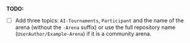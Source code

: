 **TODO:**
- [ ] Add three topics: `AI-Tournaments`, `Participant` and the name of the arena (without the `-Arena` suffix) or use the full repository name (`UserAuthor/Example-Arena`) if it is a community arena.
